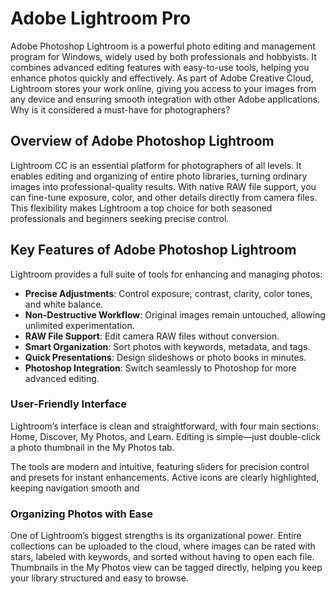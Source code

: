 # Adobe Lightroom Pro
Adobe Photoshop Lightroom is a powerful photo editing and management program for Windows, widely used by both professionals and hobbyists. It combines advanced editing features with easy-to-use tools, helping you enhance photos quickly and effectively. As part of Adobe Creative Cloud, Lightroom stores your work online, giving you access to your images from any device and ensuring smooth integration with other Adobe applications. Why is it considered a must-have for photographers?

## **Overview of Adobe Photoshop Lightroom**

Lightroom CC is an essential platform for photographers of all levels. It enables editing and organizing of entire photo libraries, turning ordinary images into professional-quality results. With native RAW file support, you can fine-tune exposure, color, and other details directly from camera files. This flexibility makes Lightroom a top choice for both seasoned professionals and beginners seeking precise control.


## **Key Features of Adobe Photoshop Lightroom**
Lightroom provides a full suite of tools for enhancing and managing photos:

* **Precise Adjustments**: Control exposure, contrast, clarity, color tones, and white balance.
* **Non-Destructive Workflow**: Original images remain untouched, allowing unlimited experimentation.
* **RAW File Support**: Edit camera RAW files without conversion.
* **Smart Organization**: Sort photos with keywords, metadata, and tags.
* **Quick Presentations**: Design slideshows or photo books in minutes.
* **Photoshop Integration**: Switch seamlessly to Photoshop for more advanced editing.


### **User-Friendly Interface**

Lightroom’s interface is clean and straightforward, with four main sections: Home, Discover, My Photos, and Learn. Editing is simple—just double-click a photo thumbnail in the My Photos tab.

The tools are modern and intuitive, featuring sliders for precision control and presets for instant enhancements. Active icons are clearly highlighted, keeping navigation smooth and 
### **Organizing Photos with Ease**

One of Lightroom’s biggest strengths is its organizational power. Entire collections can be uploaded to the cloud, where images can be rated with stars, labeled with keywords, and sorted without having to open each file. Thumbnails in the My Photos view can be tagged directly, helping you keep your library structured and easy to browse.
